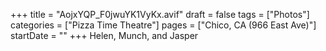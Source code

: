 +++
title = "AojxYQP_F0jwuYK1VyKx.avif"
draft = false
tags = ["Photos"]
categories = ["Pizza Time Theatre"]
pages = ["Chico, CA (966 East Ave)"]
startDate = ""
+++
Helen, Munch, and Jasper
